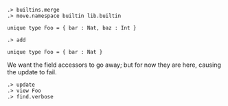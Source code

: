 ```ucm:hide
.> builtins.merge
.> move.namespace builtin lib.builtin
```

```unison
unique type Foo = { bar : Nat, baz : Int }
```

```ucm
.> add
```

```unison
unique type Foo = { bar : Nat }
```

We want the field accessors to go away; but for now they are here, causing the update to fail.

```ucm:error
.> update
.> view Foo
.> find.verbose
```
